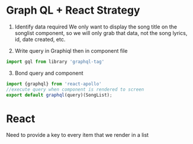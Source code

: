 # Graph QL + React Strategy

1. Identify data required
We only want to display the song title on the songlist component, so we will only grab that data, not the song lyrics, id, date created, etc.

2. Write query in Graphiql then in component file
```js
import gql from library 'graphql-tag'
```

3. Bond query and component
```js
import {graphql} from 'react-apollo'
//execute query when component is rendered to screen
export default graphql(query)(SongList);
```

# React
Need to provide a key to every item that we render in a list